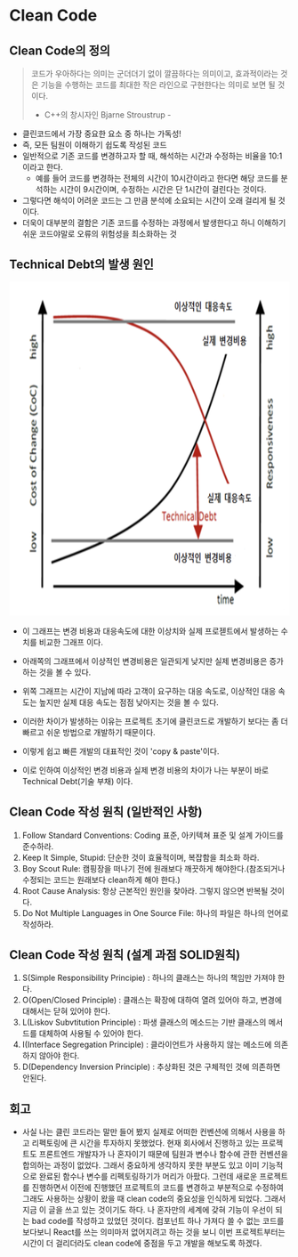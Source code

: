 # Clean Code

## Clean Code의 정의
> 코드가 우아하다는 의미는 군더더기 없이 깔끔하다는 의미이고, 효과적이라는 것은 기능을 수행하는 코드를 최대한 작은 라인으로 구현한다는 의미로 보면 될 것 이다.
>  - C++의 창시자인 Bjarne Stroustrup -

- 클린코드에서 가장 중요한 요소 중 하나는 가독성!
- 즉, 모든 팀원이 이해하기 쉽도록 작성된 코드
- 일반적으로 기존 코드를 변경하고자 할 때, 해석하는 시간과 수정하는 비율을 10:1 이라고 한다.
  - 예를 들어 코드를 변경하는 전체의 시간이 10시간이라고 한다면 해당 코드를 분석하는 시간이 9시간이며, 수정하는 시간은 단 1시간이 걸린다는 것이다.
- 그렇다면 해석이 어려운 코드는 그 만큼 분석에 소요되는 시간이 오래 걸리게 될 것이다. 
- 더욱이 대부분의 결함은 기존 코드를 수정하는 과정에서 발생한다고 하니 이해하기 쉬운 코드야말로 오류의 위험성을 최소화하는 것

## Technical Debt의 발생 원인 

<img src="./../Image/technical%20debt.png" width="600px" height="600px" title="px(픽셀) 크기 설정" alt="Technical Debt"></img>

- 이 그래프는 변경 비용과 대응속도에 대한 이상치와 실제 프로젣트에서 발생하는 수치를 비교한 그래프 이다.
- 아래쪽의 그래프에서 이상적인 변경비용은 일관되게 낮지만 실제 변경비용은 증가하는 것을 볼 수 있다.
- 위쪽 그래프는 시간이 지남에 따라 고객이 요구하는 대응 속도로, 이상적인 대응 속도는 높지만 실제 대응 속도는 점점 낮아지는 것을 볼 수 있다.

- 이러한 차이가 발생하는 이유는 프로젝트 초기에 클린코드로 개발하기 보다는 좀 더 빠르고 쉬운 방법으로 개발하기 때문이다. 
- 이렇게 쉽고 빠른 개발의 대표적인 것이 'copy & paste'이다.
- 이로 인하여 이상적인 변경 비용과 실제 변경 비용의 차이가 나는 부분이 바로 Technical Debt(기술 부채) 이다.

## Clean Code 작성 원칙 (일반적인 사항)
1. Follow Standard Conventions: Coding 표준, 아키텍쳐 표준 및 설계 가이드를 준수하라.
2. Keep It Simple, Stupid: 단순한 것이 효율적이며, 복잡함을 최소화 하라.
3. Boy Scout Rule: 캠핑장을 떠나기 전에 원래보다 깨끗하게 해야한다.(참조되거나 수정되는 코드는 원래보다 clean하게 해야 한다.)
4. Root Cause Analysis: 항상 근본적인 원인을 찾아라. 그렇지 않으면 반복될 것이다.
5. Do Not Multiple Languages in One Source File: 하나의 파일은 하나의 언어로 작성하라.

## Clean Code 작성 원칙 (설계 과점 SOLID원칙)
1. S(Simple Responsibility Principie) : 하나의 클래스는 하나의 책임만 가져야 한다.
2. O(Open/Closed Principle) : 클래스는 확장에 대하여 열려 있어야 하고, 변경에 대해서는 닫혀 있어야 한다.
3. L(Liskov Subvtitution Principle) : 파생 클래스의 메소드는 기반 클래스의 메서드를 대체하여 사용될 수 있어야 한다.
4. I(Interface Segregation Principle) : 클라이언트가 사용하지 않는 메소드에 의존하지 않아야 한다.
5. D(Dependency Inversion Principle) : 추상화된 것은 구체적인 것에 의존하면 안된다.

## 회고
- 사실 나는 클린 코드라는 말만 들어 봤지 실제로 어떠한 컨벤션에 의해서 사용을 하고 리펙토링에 큰 시간을 투자하지 못했었다.
  현재 회사에서 진행하고 있는 프로젝트도 프론트엔드 개발자가 나 혼자이기 때문에 팀원과 변수나 함수에 관한 컨벤션을 합의하는 
  과정이 없었다. 그래서 중요하게 생각하지 못한 부분도 있고 이미 기능적으로 완료된 함수나 변수를 리펙토링하기가 머리가 아팠다.
  그런데 새로운 프로젝트를 진행하면서 이전에 진행했던 프로젝트의 코드를 변경하고 부분적으로 수정하여 그래도 사용하는 상황이 
  왔을 때 clean code의 중요성을 인식하게 되었다. 그래서 지금 이 글을 쓰고 있는 것이기도 하다. 나 혼자만의 세계에 갖혀 
  기능이 우선이 되는 bad code를 작성하고 있었던 것이다. 컴포넌트 하나 가져다 쓸 수 없는 코드를 보다보니 React를 쓰는 의미마저
  없어지려고 하는 것을 보니 이번 프로젝트부터는 시간이 더 걸리더라도 clean code에 중점을 두고 개발을 해보도록 하겠다.



